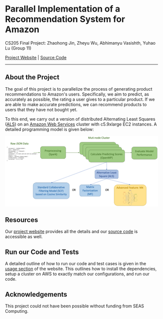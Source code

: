 # Parallel Implementation of a Recommendation System for Amazon

CS205 Final Project: Zhaohong Jin, Zheyu Wu, Abhimanyu Vasishth, Yuhao Lu (Group 11)

[Project Website](https://cs205-group11.github.io/amazon-recommendation-system/) | [Source Code](https://github.com/JinZhaoHong/cs205_amazon_recommendation)

***

## About the Project

The goal of this project is to parallelize the process of generating product recommendations to Amazon's users. Specifically, we aim to predict, as accurately as possible, the rating a user gives to a particular product. If we are able to make accurate predictions, we can recommend products to users that they have not bought yet. 

To this end, we carry out a version of distributed Alternating Least Squares ([ALS](https://stanford.edu/~rezab/classes/cme323/S15/notes/lec14.pdf)) on an [Amazon Web Services](https://aws.amazon.com/) cluster with c5.9xlarge EC2 instances. A detailed programming model is given below: 

![alt text](./fig/overall_model.png)

## Resources

Our [project website](https://cs205-group11.github.io/amazon-recommendation-system/) provides all the details and our [source code](https://github.com/JinZhaoHong/cs205_amazon_recommendation) is accessible as well.

## Run our Code and Tests

A detailed outline of how to run our code and test cases is given in the [usage section](https://cs205-group11.github.io/amazon-recommendation-system/#usage-instructions) of the website. This outlines how to install the dependencies, setup a cluster on AWS to exactly match our configurations, and run our code.

## Acknowledgements

This project could not have been possible without funding from SEAS Computing.
